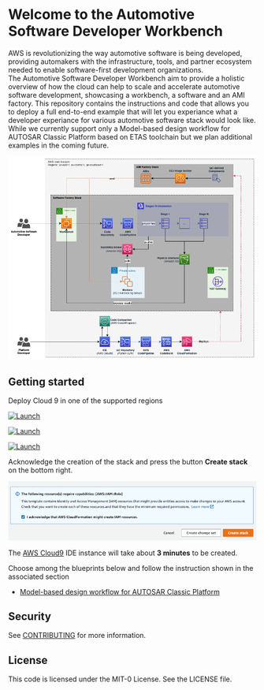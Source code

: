 # Welcome to the Automotive Software Developer Workbench

AWS is revolutionizing the way automotive software is being developed, providing automakers with the infrastructure, tools, and partner ecosystem needed to enable software-first development organizations.  
The Automotive Software Developer Workbench aim to provide a holistic overview of how the cloud can help to scale and accelerate automotive software development, showcasing a workbench, a software and an AMI factory.
This repository contains the instructions and code that allows you to deploy a full end-to-end example that will let you experiance what a developer experiance for various automotive software stack would look like.
While we currently support only a Model-based design workflow for AUTOSAR Classic Platform based on ETAS toolchain but we plan additional examples in the coming future.

![Architecture](./docs/architecture.png)

## Getting started

Deploy Cloud 9 in one of the supported regions

[![Launch](https://samdengler.github.io/cloudformation-launch-stack-button-svg/images/us-east-1.svg)](https://us-east-1.console.aws.amazon.com/cloudformation/home?region=us-east-1#/stacks/create/review?stackName=asdw-cloud9&templateURL=https://automotive-software-developer-workbench-us-east-1.s3.us-east-1.amazonaws.com/cloud9-env.template.json)

[![Launch](https://samdengler.github.io/cloudformation-launch-stack-button-svg/images/eu-central-1.svg)](https://eu-central-1.console.aws.amazon.com/cloudformation/home?region=eu-central-1#/stacks/create/review?stackName=asdw-cloud9&templateURL=https://automotive-software-developer-workbench-eu-central-1.s3.us-east-1.amazonaws.com/cloud9-env.template.json)

[![Launch](https://samdengler.github.io/cloudformation-launch-stack-button-svg/images/ap-southeast-1.svg)](https://ap-southeast-1.console.aws.amazon.com/cloudformation/home?region=ap-southeast-1#/stacks/create/review?stackName=asdw-cloud9&templateURL=https://automotive-software-developer-workbench-ap-southeast-1.s3.us-east-1.amazonaws.com/cloud9-env.template.json)

Acknowledge the creation of the stack and press the button **Create stack** on the bottom right. 

![Create Stack](docs/createstack.png)

The [AWS Cloud9](https://aws.amazon.com/pm/cloud9) IDE instance will take about **3 minutes** to be created.

Choose among the blueprints below and follow the instruction shown in the associated section

- [Model-based design workflow for AUTOSAR Classic Platform](blueprints/etas-autosar-cp/README.md)


## Security

See [CONTRIBUTING](CONTRIBUTING.md#security-issue-notifications) for more 
information.

## License

This code is licensed under the MIT-0 License. See the LICENSE file.
